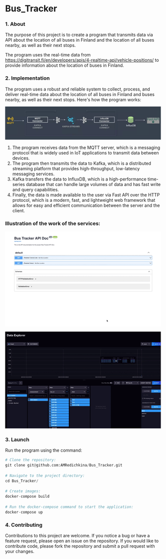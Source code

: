 # Bus_Tracker  
  
### 1. About  
The purpose of this project is to create a program that transmits data via API about the location of all buses in Finland and the location of all buses nearby, as well as their next stops.   

The program uses the real-time data from https://digitransit.fi/en/developers/apis/4-realtime-api/vehicle-positions/ to provide information about the location of buses in Finland.  
  
### 2. Implementation  
The program uses a robust and reliable system to collect, process, and deliver real-time data about the location of all buses in Finland and buses nearby, as well as their next stops. Here's how the program works:    

  
![Scheme](assets/image.png)  
1. The program receives data from the MQTT server, which is a messaging protocol that is widely used in IoT applications to transmit data between devices.  
2. The program then transmits the data to Kafka, which is a distributed streaming platform that provides high-throughput, low-latency messaging services.  
3. Kafka transfers the data to InfluxDB, which is a high-performance time-series database that can handle large volumes of data and has fast write and query capabilities.  
4. Finally, the data is made available to the user via Fast API over the HTTP protocol, which is a modern, fast, and lightweight web framework that allows for easy and efficient communication between the server and the client.  
  
### Illustration of the work of the services:  
  

  
![Demonstration of the program:](assets/demonstration1.gif)  
  
![Demonstration of the program:](assets/demonstration3.gif)  
  
  
### 3. Launch  
  
Run the program using the command:  

  
```python
# Clone the repository:
git clone git@github.com:AMRedichkina/Bus_Tracker.git

# Navigate to the project directory:
cd Bus_Tracker/

# Create images:
docker-compose build

# Run the docker-compose command to start the application:
docker-compose up
```
  
### 4. Contributing  
  
Contributions to this project are welcome. If you notice a bug or have a feature request, please open an issue on the repository. If you would like to contribute code, please fork the repository and submit a pull request with your changes.  
